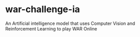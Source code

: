 # war-challenge-ia
An Artificial intelligence model that uses Computer Vision and Reinforcement Learning to play WAR Online

